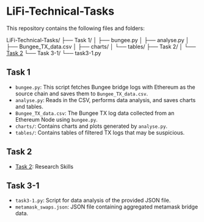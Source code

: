 # LiFi-Technical-Tasks

This repository contains the following files and folders:

LiFi-Technical-Tasks/
├── Task 1/
│   ├── bungee.py
│   ├── analyse.py
│   ├── Bungee_TX_data.csv
│   ├── charts/
│   └── tables/
├── Task 2/
│   └── [Task 2](https://www.notion.so/Task-2-Research-Skills-64c26966f3404b4ea99d403dea8f8654)
└── Task 3-1/
    └── task3-1.py


## Task 1
- `bungee.py`: This script fetches Bungee bridge logs with Ethereum as the source chain and saves them to `Bungee_TX_data.csv`.
- `analyse.py`: Reads in the CSV, performs data analysis, and saves charts and tables.
- `Bungee_TX_data.csv`: The Bungee TX log data collected from an Ethereum Node using `bungee.py`.
- `charts/`: Contains charts and plots generated by `analyse.py`.
- `tables/`: Contains tables of filtered TX logs that may be suspicious.

## Task 2
- [Task 2](https://www.notion.so/Task-2-Research-Skills-64c26966f3404b4ea99d403dea8f8654): Research Skills

## Task 3-1
- `task3-1.py`: Script for data analysis of the provided JSON file.
- `metamask_swaps.json`: JSON file containing aggregated metamask bridge data.